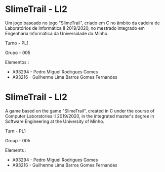 # SlimeTrail - LI2
Um jogo baseado no jogo "SlimeTrail", criado em C no âmbito da cadeira de Laboratórios de Informática II 2019/2020, no mestrado integrado em Engenharia Informática da Universidade do Minho.

Turno - PL1

Grupo - 005

Elementos :
  - A93294 - Pedro Miguel Rodrigues Gomes
  - A93216 - Guilherme Lima Barros Gomes Fernandes


# SlimeTrail - LI2
A game based on the game "SlimeTrail", created in C under the course of Computer Laboratories II 2019/2020, in the integrated master's degree in Software Engineering at the University of Minho.

Turn - PL1

Group - 005

Elements :
  - A93294 - Pedro Miguel Rodrigues Gomes
  - A93216 - Guilherme Lima Barros Gomes Fernandes
